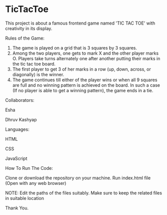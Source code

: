 # TicTacToe
This project is about a famous frontend game named 'TIC TAC TOE' with creativity in its display.

Rules of the Game:
1. The game is played on a grid that is 3 squares by 3 squares.
2. Among the two players, one gets to mark X and the other player marks O. Players take turns alternately one after another putting their marks in the tic tac toe board.
3. The first player to get 3 of her marks in a row (up, down, across, or diagonally) is the winner.
4. The game continues till either of the player wins or when all 9 squares are full and no winning pattern is achieved on the board. 
In such a case (If no player is able to get a winning pattern), the game ends in a tie.

Collaborators:

Esha

Dhruv Kashyap

Languages:

HTML

CSS

JavaScript

How To Run The Code: 

Clone or download the repository on your machine. 
Run index.html file (Open with any web browser)

NOTE: 
Edit the paths of the files suitably. 
Make sure to keep the related files in suitable location

Thank You.
